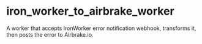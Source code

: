 iron_worker_to_airbrake_worker
==============================

A worker that accepts IronWorker error notification webhook, transforms it, then posts the error to Airbrake.io.